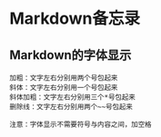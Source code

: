 # Markdown备忘录

## Markdown的字体显示
```
加粗：文字左右分别用两个号包起来
斜体：文字左右分别用一个号包起来
斜体加粗：文字左右分别用三个*号包起来
删除线：文字左右分别用两个~~号包起来

注意：字体显示不需要符号与内容之间，加空格
```